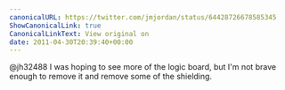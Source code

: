 ```yaml
---
canonicalURL: https://twitter.com/jmjordan/status/64428726678585345
ShowCanonicalLink: true
CanonicalLinkText: View original on
date: 2011-04-30T20:39:40+00:00
---
```

@jh32488 I was hoping to see more of the logic board, but I'm not brave enough to remove it and remove some of the shielding.